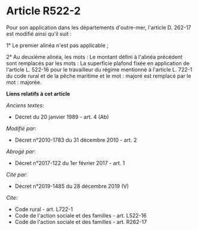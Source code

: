 # Article R522-2

Pour son application dans les départements d'outre-mer, l'article D. 262-17 est modifié ainsi qu'il suit : 

1° Le premier alinéa n'est pas applicable ; 

2° Au deuxième alinéa, les mots : Le montant défini à l'alinéa précédent sont remplacés par les mots : La superficie plafond
fixée en application de l'article L. 522-16 pour le travailleur du régime mentionné à l'article L. 722-1 du code rural et de
la pêche maritime et le mot : majoré est remplacé par le mot : majorée.

**Liens relatifs à cet article**

_Anciens textes_:

  - Décret du 20 janvier 1989 - art. 4 (Ab)

_Modifié par_:

  - Décret n°2010-1783 du 31 décembre 2010 - art. 2

_Abrogé par_:

  - Décret n°2017-122 du 1er février 2017 - art. 1

_Cité par_:

  - Décret n°2019-1485 du 28 décembre 2019 (V)

_Cite_:

  - Code rural - art. L722-1
  - Code de l'action sociale et des familles - art. L522-16
  - Code de l'action sociale et des familles - art. R262-17
